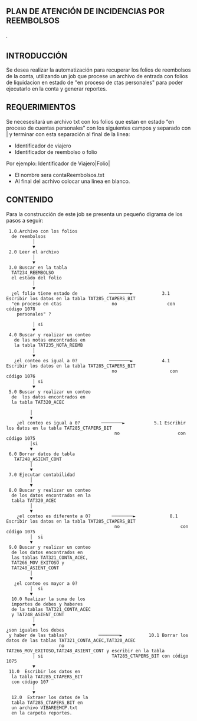 ## PLAN DE ATENCIÓN DE INCIDENCIAS POR REEMBOLSOS
###### .

## INTRODUCCIÓN

Se desea realizar la automatización para recuperar los folios de reembolsos de la conta, utilizando un job que procese un archivo de entrada con folios de liquidacion en estado de "en proceso de ctas personales" para poder ejecutarlo en la conta y generar reportes.

## REQUERIMIENTOS

Se necesesitará un archivo txt con  los folios que estan en estado “en proceso de cuentas personales” con los siguientes campos y separado con | y terminar con esta separación al final de la linea:

* Identificador de viajero
* Identificador de reembolso o folio

Por ejemplo: Identificador de Viajero|Folio|

* El nombre sera contaReembolsos.txt
* Al final del acrhivo colocar una linea en blanco.

## CONTENIDO

Para la construcción de este job se presenta un pequeño digrama de los pasos a seguir:


     1.0.Archivo con los folios 
	  de reembolsos
              │  
              ▼
     2.0 Leer el archivo
              │
              ▼
     3.0 Buscar en la tabla 
	  TAT234_REEMBOLSO 
	  el estado del folio
              │
              ▼
      ¿el folio tiene estado de            ────────►           3.1 Escribir los datos en la tabla TAT285_CTAPERS_BIT
      "en proceso en ctas                   no                   con código 1078
        personales" ?
        
              │ si
              ▼
     4.0 Buscar y realizar un conteo 
	   de las notas encontradas en 
	   la tabla TAT235_NOTA_REEMB
              │
              ▼
       ¿el conteo es igual a 0?            ────────►           4.1 Escribir los datos en la tabla TAT285_CTAPERS_BIT
                                            no                    con código 1076
              │ si                       
              ▼                                                            
     5.0 Buscar y realizar un conteo 
	  de  los datos encontrados en 
	  la tabla TAT320_ACEC
											
             │ 				
             ▼
        ¿el conteo es igual a 0?	    ────────►           5.1 Escribir los datos en la tabla TAT285_CTAPERS_BIT
                                             no                      con código 1075
             │si
             ▼
     6.0 Borrar datos de tabla 
	   TAT248_ASIENT_CONT
             │
             ▼
     7.0 Ejecutar contabilidad
             │
             ▼
     8.0 Buscar y realizar un conteo  
	  de los datos encontrados en la 
	  tabla TAT320_ACEC
             │
             ▼
        ¿el conteo es diferente a 0?        ────────►             8.1 Escribir los datos en la tabla TAT285_CTAPERS_BIT
                                             no                       con código 1075
             │  si                       
             ▼  
     9.0 Buscar y realizar un conteo 
	  de los datos encontrados en 
	  las tablas TAT321_CONTA_ACEC,
	  TAT266_MOV_EXITOSO y 
	  TAT248_ASIENT_CONT
             │
             ▼
       ¿el conteo es mayor a 0?
             │  si                       
             ▼       
      10.0 Realizar la suma de los 
	  importes de debes y haberes 
	  de la tablas TAT321_CONTA_ACEC 
	  y TAT248_ASIENT_CONT
              │
              ▼
	¿son iguales los debes 
	 y haber de las tablas?		       ────────►          10.1 Borrar los datos de las tablas TAT321_CONTA_ACEC,TAT320_ACEC 
	 					no         	       TAT266_MOV_EXITOSO,TAT248_ASIENT_CONT y escribir en la tabla 
              │ si							TAT285_CTAPERS_BIT con código 1075
              ▼
     11.0  Escribir los datos en 
	  la tabla TAT285_CTAPERS_BIT 
	  con código 107  
              │
              ▼
      12.0  Extraer los datos de la 
	  tabla TAT285_CTAPERS_BIT en 
	  un archivo VIBAREEMCP.txt
	  en la carpeta reportes.

